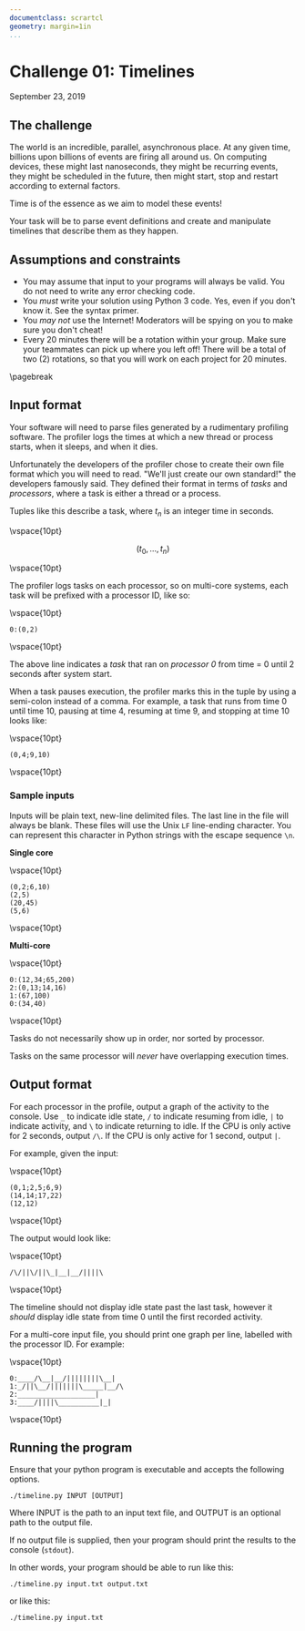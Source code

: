 ```yaml
---
documentclass: scrartcl
geometry: margin=1in
...
```


# Challenge 01: Timelines

September 23, 2019

## The challenge

The world is an incredible, parallel, asynchronous place. At any given
time, billions upon billions of events are firing all around us. On
computing devices, these might last nanoseconds, they might be recurring
events, they might be scheduled in the future, then might start, stop
and restart according to external factors.

Time is of the essence as we aim to model these events!

Your task will be to parse event definitions and create and manipulate
timelines that describe them as they happen.

## Assumptions and constraints

 - You may assume that input to your programs will always be valid.
   You do not need to write any error checking code.
 - You *must* write your solution using Python 3 code.
   Yes, even if you don't know it. See the syntax primer.
 - You *may not* use the Internet! Moderators will be spying on you to
   make sure you don't cheat!
 - Every 20 minutes there will be a rotation within your group. Make
   sure your teammates can pick up where you left off! There will be a
   total of two (2) rotations, so that you will work on each project for
   20 minutes.

\pagebreak

## Input format

Your software will need to parse files generated by a rudimentary
profiling software. The profiler logs the times at which a new
thread or process starts, when it sleeps, and when it dies.

Unfortunately the developers of the profiler chose to create their own
file format which you will need to read.  "We'll just create our own
standard!" the developers famously said. They defined their format in
terms of _tasks_ and _processors_, where a task is either a thread or a
process.

Tuples like this describe a task, where $t_n$ is an integer time in
seconds.

\vspace{10pt}

$$(t_0,\ldots,t_n)$$

\vspace{10pt}

The profiler logs tasks on each processor, so on multi-core systems,
each task will be prefixed with a processor ID, like so:

\vspace{10pt}
```
0:(0,2)
```
\vspace{10pt}

The above line indicates a _task_ that ran on _processor 0_ from time =
0 until 2 seconds after system start.

When a task pauses execution, the profiler marks this in the tuple by
using a semi-colon instead of a comma. For example, a task that runs
from time 0 until time 10, pausing at time 4, resuming at time 9, and
stopping at time 10 looks like:

\vspace{10pt}
```
(0,4;9,10)
```
\vspace{10pt}

### Sample inputs

Inputs will be plain text, new-line delimited files. The last line in
the file will always be blank. These files will use the Unix `LF`
line-ending character. You can represent this character in Python
strings with the escape sequence `\n`.

**Single core**

\vspace{10pt}
```
(0,2;6,10)
(2,5)
(20,45)
(5,6)
```
\vspace{10pt}

**Multi-core**

\vspace{10pt}
```
0:(12,34;65,200)
2:(0,13;14,16)
1:(67,100)
0:(34,40)
```
\vspace{10pt}

Tasks do not necessarily show up in order, nor sorted by processor.

Tasks on the same processor will _never_ have overlapping execution
times.

## Output format

For each processor in the profile, output a graph of the activity to
the console. Use `_` to indicate idle state, `/` to indicate resuming
from idle, `|` to indicate activity, and `\` to indicate returning to
idle. If the CPU is only active for 2 seconds, output `/\`.
If the CPU is only active for 1 second, output `|`.

For example, given the input:

\vspace{10pt}
```
(0,1;2,5;6,9)
(14,14;17,22)
(12,12)
```
\vspace{10pt}

The output would look like:

\vspace{10pt}
```
/\/||\/||\_|__|__/||||\
```
\vspace{10pt}

The timeline should not display idle state past the last task, however
it _should_ display idle state from time 0 until the first recorded
activity.

For a multi-core input file, you should print one graph per line,
labelled with the processor ID. For example:

\vspace{10pt}
```
0:____/\__|__/||||||||\__|
1:_/||\__/|||||||\_____|__/\
2:___________________|
3:____/||||\__________|_|
```
\vspace{10pt}

## Running the program

Ensure that your python program is executable and accepts the following
options.

```
./timeline.py INPUT [OUTPUT]
```

Where INPUT is the path to an input text file, and OUTPUT is an optional
path to the output file.

If no output file is supplied, then your program should print
the results to the console (`stdout`).

In other words, your program should be able to run like this:

```
./timeline.py input.txt output.txt
```

or like this:

```
./timeline.py input.txt
```
